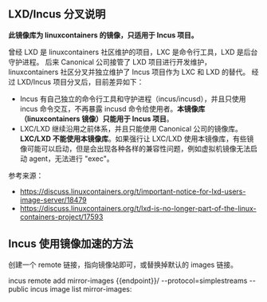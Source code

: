 ## LXD/Incus 分叉说明

**此镜像库为 linuxcontainers 的镜像，只适用于 Incus 项目。**

曾经 LXD 是 linuxcontainers 社区维护的项目，LXC 是命令行工具，LXD 是后台守护进程。
后来 Canonical 公司接管了 LXD 项目进行开发维护，linuxcontainers 社区分叉并独立维护了 Incus 项目作为 LXC 和 LXD 的替代。
经过 LXD/Incus 项目分叉后，目前差异如下：

* Incus 有自己独立的命令行工具和守护进程（incus/incusd），并且只使用 incus 命令交互，不再暴露 incusd 命令给使用者。**本镜像库（linuxcontainers 镜像）只能用于 Incus 项目**。
* LXC/LXD 继续沿用之前体系，并且只能使用 Canonical 公司的镜像库。**LXC/LXD 不能使用本镜像库**。如果强行让 LXC/LXD 使用本镜像库，有些镜像可能可以启动，但是会出现各种各样的兼容性问题，例如虚拟机镜像无法启动 agent，无法进行 "exec"。

参考来源：
* https://discuss.linuxcontainers.org/t/important-notice-for-lxd-users-image-server/18479
* https://discuss.linuxcontainers.org/t/lxd-is-no-longer-part-of-the-linux-containers-project/17593

## Incus 使用镜像加速的方法

创建一个 remote 链接，指向镜像站即可，或替换掉默认的 images 链接。

<tmpl z-lang="bash">
incus remote add mirror-images {{endpoint}}/ --protocol=simplestreams --public
incus image list mirror-images:
</tmpl>
